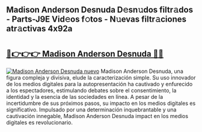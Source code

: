 ## Madison Anderson Desnuda D𝚎sn𝚞dos filtr𝚊dos - Parts-J9E Vid𝚎os f𝚘tos - N𝚞evas filtr𝚊ciones atr𝚊ctivas 4x92a

# <h2><a href="http://mb7rkks.tromn.icu/?c=Madison+Anderson+Desnuda">🔗👉👉👉 Madison Anderson Desnuda 🔗🔗</a></h2>

[![Madison Anderson Desnuda nuevo](https://i.imgur.com/pEAQMta.gif)](http://mb7rkks.tromn.icu/?c=Madison+Anderson+Desnuda)
Madison Anderson Desnuda, una figura compleja y divisiva, elude la caracterización simple. Su uso innovador de los medios digitales para la autopresentación ha cautivado y enfurecido a los espectadores, estimulando debates sobre el consentimiento, la identidad y la esencia de las sociedades en línea. A pesar de la incertidumbre de sus próximos pasos, su impacto en los medios digitales es significativo. Impulsado por una determinación inquebrantable y una cautivación innegable, Madison Anderson Desnuda impact en los medios digitales es revolucionario.
